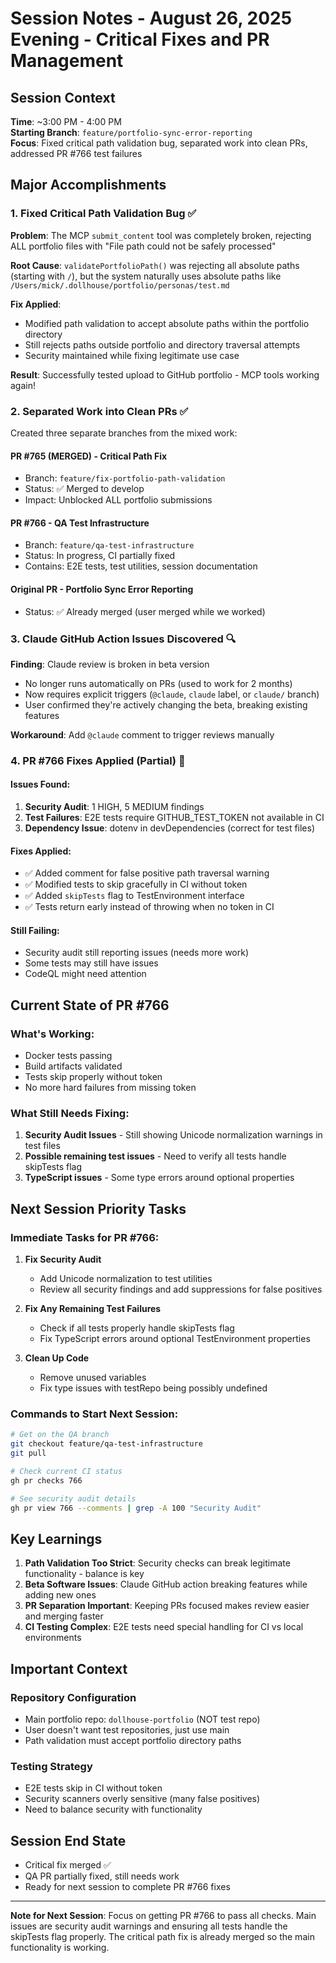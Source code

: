 # Session Notes - August 26, 2025 Evening - Critical Fixes and PR Management

## Session Context
**Time**: ~3:00 PM - 4:00 PM  
**Starting Branch**: `feature/portfolio-sync-error-reporting`  
**Focus**: Fixed critical path validation bug, separated work into clean PRs, addressed PR #766 test failures

## Major Accomplishments

### 1. Fixed Critical Path Validation Bug ✅
**Problem**: The MCP `submit_content` tool was completely broken, rejecting ALL portfolio files with "File path could not be safely processed"

**Root Cause**: `validatePortfolioPath()` was rejecting all absolute paths (starting with `/`), but the system naturally uses absolute paths like `/Users/mick/.dollhouse/portfolio/personas/test.md`

**Fix Applied**: 
- Modified path validation to accept absolute paths within the portfolio directory
- Still rejects paths outside portfolio and directory traversal attempts
- Security maintained while fixing legitimate use case

**Result**: Successfully tested upload to GitHub portfolio - MCP tools working again!

### 2. Separated Work into Clean PRs ✅

Created three separate branches from the mixed work:

#### PR #765 (MERGED) - Critical Path Fix
- Branch: `feature/fix-portfolio-path-validation`
- Status: ✅ Merged to develop
- Impact: Unblocked ALL portfolio submissions

#### PR #766 - QA Test Infrastructure
- Branch: `feature/qa-test-infrastructure`
- Status: In progress, CI partially fixed
- Contains: E2E tests, test utilities, session documentation

#### Original PR - Portfolio Sync Error Reporting
- Status: ✅ Already merged (user merged while we worked)

### 3. Claude GitHub Action Issues Discovered 🔍

**Finding**: Claude review is broken in beta version
- No longer runs automatically on PRs (used to work for 2 months)
- Now requires explicit triggers (`@claude`, `claude` label, or `claude/` branch)
- User confirmed they're actively changing the beta, breaking existing features

**Workaround**: Add `@claude` comment to trigger reviews manually

### 4. PR #766 Fixes Applied (Partial) 🔧

#### Issues Found:
1. **Security Audit**: 1 HIGH, 5 MEDIUM findings
2. **Test Failures**: E2E tests require GITHUB_TEST_TOKEN not available in CI
3. **Dependency Issue**: dotenv in devDependencies (correct for test files)

#### Fixes Applied:
- ✅ Added comment for false positive path traversal warning
- ✅ Modified tests to skip gracefully in CI without token
- ✅ Added `skipTests` flag to TestEnvironment interface
- ✅ Tests return early instead of throwing when no token in CI

#### Still Failing:
- Security audit still reporting issues (needs more work)
- Some tests may still have issues
- CodeQL might need attention

## Current State of PR #766

### What's Working:
- Docker tests passing
- Build artifacts validated
- Tests skip properly without token
- No more hard failures from missing token

### What Still Needs Fixing:
1. **Security Audit Issues** - Still showing Unicode normalization warnings in test files
2. **Possible remaining test issues** - Need to verify all tests handle skipTests flag
3. **TypeScript issues** - Some type errors around optional properties

## Next Session Priority Tasks

### Immediate Tasks for PR #766:
1. **Fix Security Audit**
   - Add Unicode normalization to test utilities
   - Review all security findings and add suppressions for false positives
   
2. **Fix Any Remaining Test Failures**
   - Check if all tests properly handle skipTests flag
   - Fix TypeScript errors around optional TestEnvironment properties

3. **Clean Up Code**
   - Remove unused variables
   - Fix type issues with testRepo being possibly undefined

### Commands to Start Next Session:
```bash
# Get on the QA branch
git checkout feature/qa-test-infrastructure
git pull

# Check current CI status
gh pr checks 766

# See security audit details
gh pr view 766 --comments | grep -A 100 "Security Audit"
```

## Key Learnings

1. **Path Validation Too Strict**: Security checks can break legitimate functionality - balance is key
2. **Beta Software Issues**: Claude GitHub action breaking features while adding new ones
3. **PR Separation Important**: Keeping PRs focused makes review easier and merging faster
4. **CI Testing Complex**: E2E tests need special handling for CI vs local environments

## Important Context

### Repository Configuration
- Main portfolio repo: `dollhouse-portfolio` (NOT test repo)
- User doesn't want test repositories, just use main
- Path validation must accept portfolio directory paths

### Testing Strategy
- E2E tests skip in CI without token
- Security scanners overly sensitive (many false positives)
- Need to balance security with functionality

## Session End State
- Critical fix merged ✅
- QA PR partially fixed, still needs work
- Ready for next session to complete PR #766 fixes

---

**Note for Next Session**: Focus on getting PR #766 to pass all checks. Main issues are security audit warnings and ensuring all tests handle the skipTests flag properly. The critical path fix is already merged so the main functionality is working.